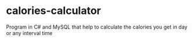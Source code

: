 # calories-calculator
Program in C# and MySQL that help to calculate the calories you get in day or any interval time
